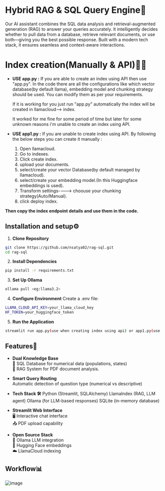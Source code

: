 # Hybrid RAG & SQL Query Engine🚀

Our AI assistant combines the SQL data analysis and retrieval-augmented generation (RAG) to answer your queries accurately. It intelligently decides whether to pull data from a database, retrieve relevant documents, or use both—giving you the best possible response. Built with a modern tech stack, it ensures seamless and context-aware interactions.

# Index creation(Manually & API)📖🔄
- **USE app.py :**
  If you are able to create an index using API then use "app.py". In the code there are all the configurations like which vector database(by default llama),
  embedding model and chunking strategy should be used. You can modify them as per your requirements.
  
  If it is working for you just run "app.py" automatically the index will be created in llamacloud--> index.
  
  It worked for me fine for some period of time but later for some unknown reasons i'm unable to create an index using API. 


- **USE app1.py :**
  If you are unable to create index using API. By following the below steps you can create it manually :
  1. Open llamacloud.
  2. Go to indexes.
  3. Click create index.
  4. upload your documents.
  5. select/create your vector Database(by default managed by llamacloud).
  6. select/create your embedding model.(In this Huggingface embeddings is used).
  7. Transform settings----> choouse your chunking strategy(Auto/Manual).
  8. click deploy index.

**Then copy the index endpoint details and use them in the code.**

## Installation and setup⚙️

1. **Clone Repository**
```bash
git clone https://github.com/nsatya02/rag-sql.git
cd rag-sql
```
2. **Install Dependencies**
```bash
pip install -r requirements.txt
```
3. **Set Up Ollama**
```bash
ollama pull <eg:llama3.2>
```
4. **Configure Environment**
Create a .env file:
```bash
LLAMA_CLOUD_API_KEY=your_llama_cloud_key
HF_TOKEN=your_huggingface_token
```
5. **Run the Application**
```bash
streamlit run app.py(use when creating index using api) or app1.py(use when creating index manually)
```

## Features🚀

- **Dual Knowledge Base**  
  🔢 SQL Database for numerical data (populations, states)  
  📄 RAG System for PDF document analysis.

- **Smart Query Routing**  
  Automatic detection of question type (numerical vs descriptive)

- **Tech Stack 🛠️**
  Python (Streamlit, SQLAlchemy)
  LlamaIndex (RAG, LLM agent)
  Ollama (for LLM-based responses)
  SQLite (in-memory database)

- **Streamlit Web Interface**  
  🖥️ Interactive chat interface  
  📤 PDF upload capability

- **Open Source Stack**  
  🦙 Ollama LLM integration  
  🤗 Hugging Face embeddings  
  ☁️ LlamaCloud indexing

## Workflow📊

![image](https://github.com/user-attachments/assets/3ef25349-a42a-4f95-94ed-c5684eae4e27)



